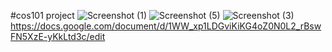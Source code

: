 #cos101 project 
![Screenshot (1)](https://github.com/MECKCOURAGE/COS-101-PYTHON-QUIZ/assets/148995056/bab3b012-4f37-40bb-bc85-3e154bb9eed6)
![Screenshot (5)](https://github.com/MECKCOURAGE/COS-101-PYTHON-QUIZ/assets/148995056/d2dfba3a-d81c-4a38-9191-d8179425aa23)
![Screenshot (3)](https://github.com/MECKCOURAGE/COS-101-PYTHON-QUIZ/assets/148995056/d5f97dcd-3c3f-42f6-8483-457092f43c17)
https://docs.google.com/document/d/1WW_xp1LDGviKiKG4oZ0N0L2_rBswFN5XzE-yKkLtd3c/edit

